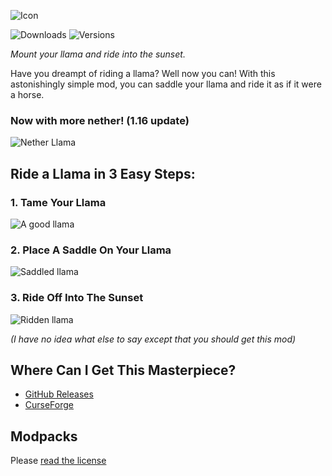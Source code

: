 ![Icon](https://github.com/justinhschaaf/LlamaSteeds/raw/master/docs/ICON_TEXT.png)

![Downloads](https://cf.way2muchnoise.eu/llama-steeds.svg?badge_style=for_the_badge)
![Versions](https://cf.way2muchnoise.eu/versions/llama-steeds.svg?badge_style=for_the_badge)

*Mount your llama and ride into the sunset.*

Have you dreampt of riding a llama? Well now you can! With this astonishingly simple mod, you can saddle your llama and ride it as if it were a horse.

### Now with more nether! (1.16 update)

![Nether Llama](https://github.com/justinhschaaf/LlamaSteeds/raw/master/docs/NETHER.png)

## Ride a Llama in 3 Easy Steps:

### 1. Tame Your Llama

![A good llama](https://github.com/justinhschaaf/LlamaSteeds/raw/master/docs/README_1.png)

### 2. Place A Saddle On Your Llama

![Saddled llama](https://github.com/justinhschaaf/LlamaSteeds/raw/master/docs/README_2.png)

### 3. Ride Off Into The Sunset

![Ridden llama](https://github.com/justinhschaaf/LlamaSteeds/raw/master/docs/README_3.png)

*(I have no idea what else to say except that you should get this mod)*

## Where Can I Get This Masterpiece?

- [GitHub Releases](https://github.com/justinhschaaf/LlamaSteeds/releases)
- [CurseForge](https://www.curseforge.com/minecraft/mc-mods/llama-steeds)

## Modpacks

Please [read the license](https://github.com/justinhschaaf/LlamaSteeds/blob/master/LICENSE)
